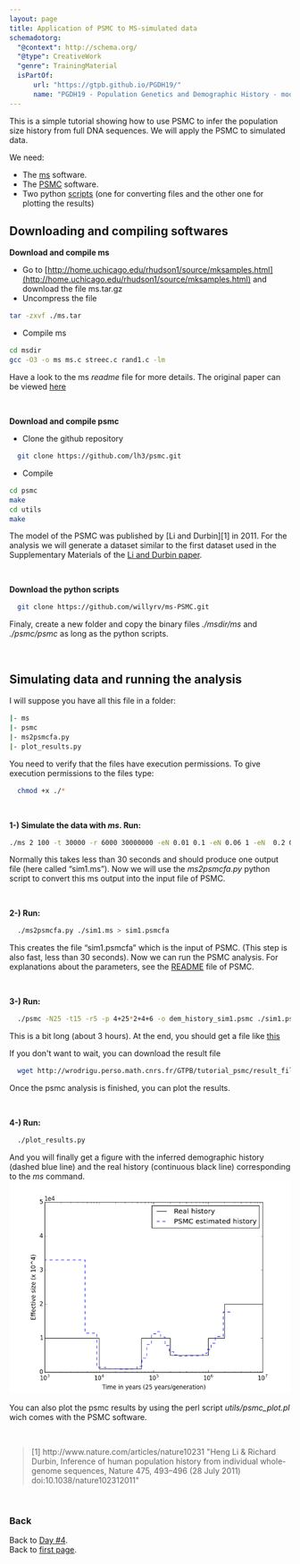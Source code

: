 ```yaml
---
layout: page
title: Application of PSMC to MS-simulated data
schemadotorg:
  "@context": http://schema.org/
  "@type": CreativeWork
  "genre": TrainingMaterial
  isPartOf:
      url: "https://gtpb.github.io/PGDH19/"
      name: "PGDH19 - Population Genetics and Demographic History - model-base aproaches"
---
```


This is a simple tutorial showing how to use PSMC to infer the population size history from full DNA sequences. We will apply the PSMC to simulated data.

We need:

* The [ms](http://home.uchicago.edu/rhudson1/source/mksamples.html) software.
* The [PSMC](https://github.com/lh3/psmc) software.
* Two python [scripts](https://github.com/willyrv/ms-PSMC) (one for converting files and the other one for plotting the results)

Downloading and compiling softwares
-----------------------------------

**Download and compile ms**

- Go to [http://home.uchicago.edu/rhudson1/source/mksamples.html](http://home.uchicago.edu/rhudson1/source/mksamples.html) and download the file ms.tar.gz
- Uncompress the file

```bash
tar -zxvf ./ms.tar
```

- Compile ms

```bash
cd msdir
gcc -O3 -o ms ms.c streec.c rand1.c -lm
```

Have a look to the ms *readme* file for more details. The original paper can be viewed [here](http://bioinformatics.oxfordjournals.org/content/18/2/337.short)

<br/>

**Download and compile psmc**

- Clone the github repository

```bash
  git clone https://github.com/lh3/psmc.git
```

- Compile

```bash
cd psmc
make
cd utils
make
```

The model of the PSMC was published by [Li and Durbin][1] in 2011. For the analysis we will generate a dataset similar to the first dataset used in the Supplementary Materials of the [Li and Durbin paper](http://www.nature.com/articles/nature10231).

<br/>

**Download the python scripts**

```bash
  git clone https://github.com/willyrv/ms-PSMC.git
```

Finaly, create a new folder and copy the binary files *./msdir/ms* and *./psmc/psmc* as long as the python scripts.

<br/>

Simulating data and running the analysis
----------------------------------------

I will suppose you have all this file in a folder:

```bash
|- ms
|- psmc
|- ms2psmcfa.py
|- plot_results.py
```

You need to verify that the files have execution permissions. To give execution permissions to the files type:

```bash
  chmod +x ./*
```

<br/>

**1-) Simulate the data with *ms*. Run:**

```bash
./ms 2 100 -t 30000 -r 6000 30000000 -eN 0.01 0.1 -eN 0.06 1 -eN  0.2 0.5 -eN 1 1 -eN 2 2 -p 8  > sim1.ms
```

Normally this takes less than 30 seconds and should produce one output file (here called “sim1.ms”). Now we will use the *ms2psmcfa.py* python script to convert this ms output into the input file of PSMC.

<br/>

**2-) Run:**

```bash
  ./ms2psmcfa.py ./sim1.ms > sim1.psmcfa
```

This creates the file “sim1.psmcfa” which is the input of PSMC. (This step is also fast, less than 30 seconds). Now we can run the PSMC analysis. For explanations about the parameters, see the [README](https://github.com/lh3/psmc/blob/master/README) file of PSMC.

<br/>

**3-) Run:**

```bash
  ./psmc -N25 -t15 -r5 -p 4+25*2+4+6 -o dem_history_sim1.psmc ./sim1.psmcfa
```

This is a bit long (about 3 hours). At the end, you should get a file like [this](http://wrodrigu.perso.math.cnrs.fr/GTPB/tutorial_psmc/result_files/dem_history_sim1.psmc)

If you don't want to wait, you can download the result file

```bash
  wget http://wrodrigu.perso.math.cnrs.fr/GTPB/tutorial_psmc/result_files/dem_history_sim1.psmc
```
Once the psmc analysis is finished, you can plot the results.

<br/>

**4-) Run:**

```bash
  ./plot_results.py
```

And you will finally get a figure with the inferred demographic history (dashed blue line) and the real history (continuous black line) corresponding to the *ms* command.
![results](../assets/ms-PSMC_results.png)

You can also plot the psmc results by using the perl script *utils/psmc_plot.pl* wich comes with the PSMC software.

<br/>

> <p>[1]  http://www.nature.com/articles/nature10231 "Heng Li & Richard Durbin, Inference of human population history from individual whole-genome sequences,  Nature 475, 493–496 (28 July 2011) doi:10.1038/nature102312011"</p>

<br/>

### Back

Back to [Day #4](./Day4_PopStructDH.md).  
Back to [first page](../index.md).

